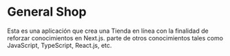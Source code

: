# General Shop

Esta es una aplicación que crea una Tienda en línea con la finalidad de reforzar conocimientos en Next.js. parte de otros conocimientos tales como JavaScript, TypeScript, React.js, etc.